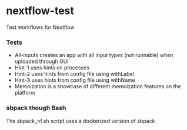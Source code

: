 # nextflow-test
Test workflows for Nextflow


### Tests

- All-inputs creates an app with all input types (not runnable) when uploaded through GUI
- Hint-1 uses hints on processes
- Hint-2 uses hints from config file using withLabel
- Hint-3 uses hints from config file using withName
- Memoization is a showcase of different memoization features on the platform

### sbpack though Bash

The sbpack_nf.sh script uses a dockerized version of sbpack
